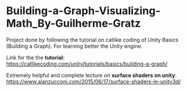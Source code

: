# Building-a-Graph-Visualizing-Math_By-Guilherme-Gratz
Project done by following the tutorial on catlike coding of Unity Basics (Building a Graph). For learning better the Unity engine.

Link for the the **tutorial**:
https://catlikecoding.com/unity/tutorials/basics/building-a-graph/

Extremely helpful and complete lecture on **surface shaders on unity**:
https://www.alanzucconi.com/2015/06/17/surface-shaders-in-unity3d/
